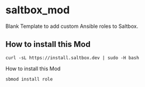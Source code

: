 # saltbox_mod
Blank Template to add custom Ansible roles to Saltbox.

## How to install this Mod

```
curl -sL https://install.saltbox.dev | sudo -H bash
```
How to install this Mod

```
sbmod install role
```

